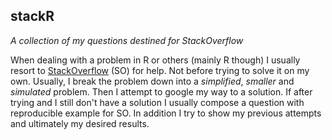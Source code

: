 ## stackR

_A collection of my questions destined for StackOverflow_

When dealing with a problem in R or others (mainly R though) I usually resort to [StackOverflow](https://stackoverflow.com/) (SO) for help. Not before trying to solve it  on my own. Usually, I break the problem down into a _simplified_, _smaller_ and _simulated_ problem. Then I attempt to google my way to a solution. If after trying and I still don't have a solution I usually compose a question with reproducible example for SO. In addition I try to show my previous attempts and ultimately my desired results.
